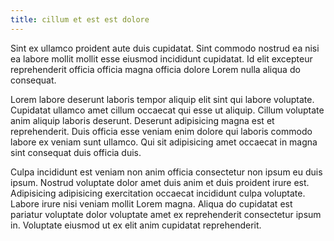 ```yaml
---
title: cillum et est est dolore
---
```


Sint ex ullamco proident aute duis cupidatat. Sint commodo nostrud ea nisi ea labore mollit mollit esse eiusmod incididunt cupidatat. Id elit excepteur reprehenderit officia officia magna officia dolore Lorem nulla aliqua do consequat.

Lorem labore deserunt laboris tempor aliquip elit sint qui labore voluptate. Cupidatat ullamco amet cillum occaecat qui esse ut aliquip. Cillum voluptate anim aliquip laboris deserunt. Deserunt adipisicing magna est et reprehenderit. Duis officia esse veniam enim dolore qui laboris commodo labore ex veniam sunt ullamco. Qui sit adipisicing amet occaecat in magna sint consequat duis officia duis.

Culpa incididunt est veniam non anim officia consectetur non ipsum eu duis ipsum. Nostrud voluptate dolor amet duis anim et duis proident irure est. Adipisicing adipisicing exercitation occaecat incididunt culpa voluptate. Labore irure nisi veniam mollit Lorem magna. Aliqua do cupidatat est pariatur voluptate dolor voluptate amet ex reprehenderit consectetur ipsum in. Voluptate eiusmod ut ex elit anim cupidatat reprehenderit.